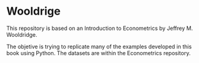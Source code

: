 # Wooldrige

This repository is based on an Introduction to Econometrics by Jeffrey M. Wooldridge.

The objetive is trying to replicate many of the examples developed in this book using Python. The datasets are within the Econometrics repository.